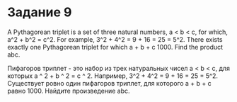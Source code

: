 # Задание 9

A Pythagorean triplet is a set of three natural numbers, a < b < c, for which,
a^2 + b^2 = c^2.
For example, 3^2 + 4^2 = 9 + 16 = 25 = 5^2.
There exists exactly one Pythagorean triplet for which a + b + c 1000.
Find the product abc.

Пифагоров триплет - это набор из трех натуральных чисел a < b < c, для которых
a ^ 2 + b ^ 2 = c ^ 2.
Например, 3^2 + 4^2 = 9 + 16 = 25 = 5^2.
Существует ровно один пифагоров триплет, для которого a + b + c равно 1000.
Найдите произведение abc.
